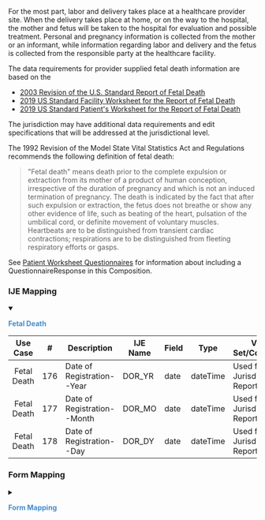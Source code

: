 For the most part, labor and delivery takes place at a healthcare provider site. When the delivery takes place at home, or on the way to the hospital, the mother and fetus will be taken to the hospital for evaluation and possible treatment. Personal and pregnancy information is collected from the mother or an informant, while information regarding labor and delivery and the fetus is collected from the responsible party at the healthcare facility.

The data requirements for provider supplied fetal death information are based on the
* [2003 Revision of the U.S. Standard Report of Fetal Death](https://www.cdc.gov/nchs/data/dvs/FDEATH11-03finalACC.pdf)
* [2019 US Standard Facility Worksheet for the Report of Fetal Death](https://www.cdc.gov/nchs/data/dvs/fetal-death-facility-worksheet-2019-508.pdf)
* [2019 US Standard Patient's Worksheet for the Report of Fetal Death](https://www.cdc.gov/nchs/data/dvs/fetal-death-mother-worksheet-english-2019-508.pdf)

The jurisdiction may have additional data requirements and edit specifications that will be addressed at the jurisdictional level.

The 1992 Revision of the Model State Vital Statistics Act and Regulations recommends the following definition of fetal death:
> "Fetal death" means death prior to the complete expulsion or extraction from its mother of a product of human conception, irrespective of the duration of pregnancy and which is not an induced termination of pregnancy. The death is indicated by the fact that after such expulsion or extraction, the fetus does not breathe or show any other evidence of life, such as beating of the heart, pulsation of the umbilical cord, or definite movement of voluntary muscles. Heartbeats are to be distinguished from transient cardiac contractions; respirations are to be distinguished from fleeting respiratory efforts or gasps.

See [Patient Worksheet Questionnaires](patient_worksheet_questionnaires.html) for information about including a QuestionnaireResponse in this Composition.

### IJE Mapping

<style>
 .context-menu {cursor: context-menu; color: #438bca;}
 .context-menu:hover {opacity: 0.5;}
</style>
<details open>

<summary>

<strong class='context-menu'> Fetal Death </strong>

</summary>
<table class='grid'>
<thead>
  <tr>
    <th style='text-align: center'><strong>Use Case</strong></th>
    <th><strong>#</strong></th>
    <th><strong>Description</strong></th>
    <th><strong>IJE Name</strong></th>
    <th><strong>Field</strong></th>
    <th><strong>Type</strong></th>
    <th><strong>Value Set/Comments</strong></th>
  </tr>
</thead>
<tbody>
<tr>
  <td style='text-align: center'>Fetal Death</td>
  <td>176</td>
  <td>Date of Registration--Year</td>
  <td>DOR_YR</td>
  <td>date</td>
  <td>dateTime</td>
  <td>Used for Jurisdiction Report also</td>
</tr>
<tr>
  <td style='text-align: center'>Fetal Death</td>
  <td>177</td>
  <td>Date of Registration--Month</td>
  <td>DOR_MO</td>
  <td>date</td>
  <td>dateTime</td>
  <td>Used for Jurisdiction Report also</td>
</tr>
<tr>
  <td style='text-align: center'>Fetal Death</td>
  <td>178</td>
  <td>Date of Registration--Day</td>
  <td>DOR_DY</td>
  <td>date</td>
  <td>dateTime</td>
  <td>Used for Jurisdiction Report also</td>
</tr>

</tbody>
</table>

</details>
<p></p>


### Form Mapping
<details>

<summary>

<strong class='context-menu' >Form Mapping</strong>

</summary>
<table class='grid'>
<thead>
  <tr>
    <th style='text-align: center'><strong>Item #</strong></th>
    <th><strong>Form Field</strong></th>
    <th><strong>FHIR Profile Field</strong></th>
    <th><strong>Reference</strong></th>
  </tr>
</thead>
<tbody>
<tr>
  <td style='text-align: center'>16</td>
  <td>Date Report Completed</td>
  <td>date</td>
  <td><a href='https://www.cdc.gov/nchs/data/dvs/FDEATH11-03finalACC.pdf'> Report of Fetal Death</a></td>
</tr>
<tr>
  <td style='text-align: center'>17</td>
  <td>Date Received By Registrar</td>
  <td>date</td>
  <td><a href='https://www.cdc.gov/nchs/data/dvs/FDEATH11-03finalACC.pdf'> Report of Fetal Death</a></td>
</tr>
<tr>
  <td style='text-align: center'>15</td>
  <td>Date report completed</td>
  <td>date</td>
  <td><a href='https://www.cdc.gov/nchs/data/dvs/fetal-death-facility-worksheet-2019-508.pdf'> Facility Worksheet for the Report of Fetal Death</a></td>
</tr>
</tbody>
</table>

</details>
<p></p>
